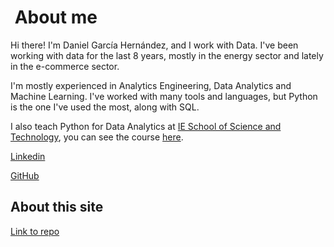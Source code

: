 #  About me

Hi there! I'm Daniel García Hernández, and I work with Data. I've been working with data for the last 8 years, mostly in the energy sector and lately in the e-commerce sector.

I'm mostly experienced in Analytics Engineering, Data Analytics and Machine Learning. I've worked with many tools and languages, but Python is the one I've used the most, along with SQL.

I also teach Python for Data Analytics at [IE School of Science and Technology](https://www.ie.edu/school-science-technology/faculty/daniel-garcia-hernandez/), you can see the course [here](/pda/pda_index.md).

[Linkedin](https://www.linkedin.com/in/dgarhdez/)

[GitHub](https://github.com/dgarhdez)

## About this site

[Link to repo](https://github.com/dgarhdez/dgarhdez.github.io)
